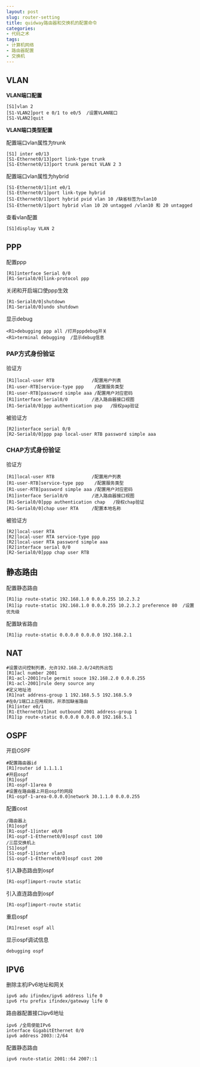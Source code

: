 ```yaml
---
layout: post
slug: router-setting
title: quidway路由器和交换机的配置命令
categories:
- 代码之术
tags:
- 计算机网络
- 路由器配置
- 交换机
---
```

## VLAN   

**VLAN端口配置**  

```
[S1]vlan 2
[S1-VLAN2]port e 0/1 to e0/5  /设置VLAN端口
[S1-VLAN2]quit
```

**VLAN端口类型配置**  

配置端口vlan属性为trunk
<!--more-->

```
[S1] inter e0/13   
[S1-Ethernet0/13]port link-type trunk   
[S1-Ethernet0/13]port trunk permit VLAN 2 3
```




配置端口vlan属性为hybrid

```
[S1-Ethernet0/1]int e0/1
[S1-Ethernet0/1]port link-type hybrid
[S1-Ethernet0/1]port hybrid pvid vlan 10 /缺省标签为vlan10
[S1-Ethernet0/1]port hybrid vlan 10 20 untagged /vlan10 和 20 untagged
```

查看vlan配置

```
[S1]display VLAN 2
```

## PPP

配置ppp

```
[R1]interface Serial 0/0
[R1-Serial0/0]link-protocol ppp
```

关闭和开启端口使ppp生效

```
[R1-Serial0/0]shutdown
[R1-Serial0/0]undo shutdown
```

显示debug

```
<R1>debugging ppp all /打开pppdebug开关
<R1>terminal debugging  /显示debug信息
```

### PAP方式身份验证

验证方

```
[R1]local-user RTB				/配置用户列表
[R1-user-RTB]service-type ppp    /配置服务类型
[R1-user-RTB]password simple aaa /配置用户对应密码
[R1]interface Serial0/0 		/进入路由器接口视图
[R1-Serial0/0]ppp authentication pap   /授权pap验证
```

被验证方

```
[R2]interface serial 0/0
[R2-Serial0/0]ppp pap local-user RTB password simple aaa
```

### CHAP方式身份验证

验证方

```
[R1]local-user RTB				/配置用户列表
[R1-user-RTB]service-type ppp    /配置服务类型
[R1-user-RTB]password simple aaa /配置用户对应密码
[R1]interface Serial0/0 		/进入路由器接口视图
[R1-Serial0/0]ppp authentication chap   /授权chap验证
[R1-Serial0/0]chap user RTA		/配置本地名称
```

被验证方

```
[R2]local-user RTA
[R2]local-user RTA service-type ppp
[R2]local-user RTA password simple aaa
[R2]interface serial 0/0
[R2-Serial0/0]ppp chap user RTB
```

## 静态路由

配置静态路由

```
[R1]ip route-static 192.168.1.0 0.0.0.255 10.2.3.2
[R1]ip route-static 192.168.1.0 0.0.0.255 10.2.3.2 preference 80  /设置优先级
```

配置缺省路由

```
[R1]ip route-static 0.0.0.0 0.0.0.0 192.168.2.1
```

## NAT

```
#设置访问控制列表，允许192.168.2.0/24的外出包
[R1]acl number 2001
[R1-acl-2001]rule permit souce 192.168.2.0 0.0.0.255
[R1-acl-2001]rule deny source any
#定义地址池
[R1]nat address-group 1 192.168.5.5 192.168.5.9
#在0/1端口上应用规则，并添加缺省路由
[R1]inter e0/1
[R1-Ethernet0/1]nat outbound 2001 address-group 1
[R1]ip route-static 0.0.0.0 0.0.0.0 192.168.5.1
```

## OSPF

开启OSPF

```
#配置路由器id
[R1]router id 1.1.1.1
#开启ospf
[R1]ospf
[R1-ospf-1]area 0
#设置在路由器上开启ospf的网段
[R1-ospf-1-area-0.0.0.0]network 30.1.1.0 0.0.0.255
```

配置cost

```
/路由器上
[R1]ospf
[R1-ospf-1]inter e0/0
[R1-ospf-1-Ethernet0/0]ospf cost 100
/三层交换机上
[S1]ospf
[S1-ospf-1]inter vlan3
[S1-ospf-1-Ethernet0/0]ospf cost 200
```

引入静态路由到ospf

```
[R1-ospf]import-route static
```

引入直连路由到ospf

```
[R1-ospf]import-route static
```

重启ospf

```
[R1]reset ospf all
```

显示ospf调试信息

```
debugging ospf
```



## IPV6

删除主机IPv6地址和网关

```
ipv6 adu ifindex/ipv6 address life 0
ipv6 rtu prefix ifindex/gateway life 0
```

路由器配置接口ipv6地址

```
ipv6 /全局使能IPv6
interface GigabitEthernet 0/0
ipv6 address 2003::2/64
```

配置静态路由

```
ipv6 route-static 2001::64 2007::1
```
